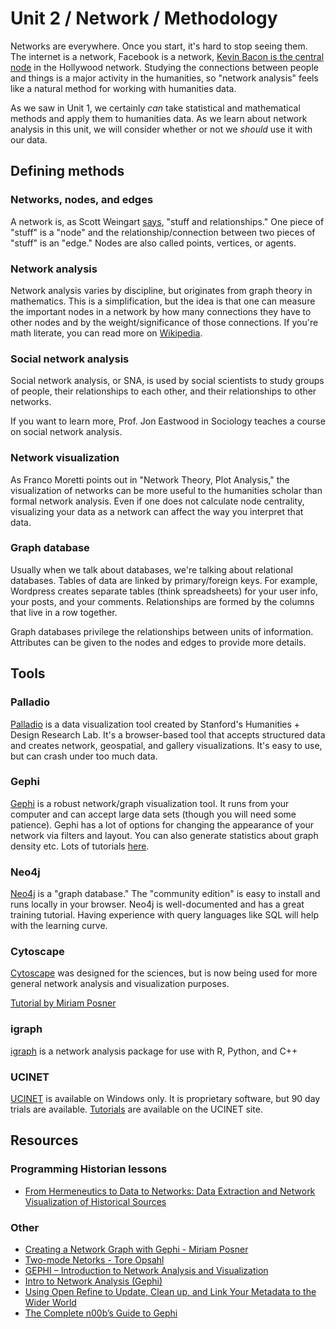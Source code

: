   # Unit 2 / Network / Methodology
Networks are everywhere. Once you start, it's hard to stop seeing them. The internet is a network, Facebook is a network, [Kevin Bacon is the central node](https://en.wikipedia.org/wiki/Six_Degrees_of_Kevin_Bacon) in the Hollywood network. Studying the connections between people and things is a major activity in the humanities, so "network analysis" feels like a natural method for working with humanities data. 

As we saw in Unit 1, we certainly *can* take statistical and mathematical methods and apply them to humanities data. As we learn about network analysis in this unit, we will consider whether or not we *should* use it with our data.

 
## Defining methods
### Networks, nodes, and edges
A network is, as Scott Weingart [says](http://journalofdigitalhumanities.org/1-1/demystifying-networks-by-scott-weingart/), "stuff and relationships." One piece of "stuff" is a "node" and the relationship/connection between two pieces of "stuff" is an "edge." Nodes are also called points, vertices, or agents. 

### Network analysis
Network analysis varies by discipline, but originates from graph theory in mathematics. This is a simplification, but the idea is that one can measure the important nodes in a network by how many connections they have to other nodes and by the weight/significance of those connections. If you're math literate, you can read more on [Wikipedia](https://en.wikipedia.org/wiki/Network_science).

### Social network analysis
Social network analysis, or SNA, is used by social scientists to study groups of people, their relationships to each other, and their relationships to other networks. 

If you want to learn more, Prof. Jon Eastwood in Sociology teaches a course on social network analysis. 

### Network visualization
As Franco Moretti points out in "Network Theory, Plot Analysis," the visualization of networks can be more useful to the humanities scholar than formal network analysis. Even if one does not calculate node centrality, visualizing your data as a network can affect the way you interpret that data.

### Graph database
Usually when we talk about databases, we're talking about relational databases. Tables of data are linked by primary/foreign keys. For example, Wordpress creates separate tables (think spreadsheets) for your user info, your posts, and your comments. Relationships are formed by the columns that live in a row together. 

Graph databases privilege the relationships between units of information. Attributes can be given to the nodes and edges to provide more details.

## Tools
### Palladio
[Palladio](http://hdlab.stanford.edu/palladio/) is a data visualization tool created by Stanford's Humanities + Design Research Lab. It's a browser-based tool that accepts structured data and creates network, geospatial, and gallery visualizations. It's easy to use, but can crash under too much data. 

### Gephi
[Gephi](https://gephi.org/) is a robust network/graph visualization tool. It runs from your computer and can accept large data sets (though you will need some patience). Gephi has a lot of options for changing the appearance of your network via filters and layout. You can also generate statistics about graph density etc. Lots of tutorials [here](https://gephi.org/users/).

### Neo4j
[Neo4j](https://neo4j.com/) is a "graph database." The "community edition" is easy to install and runs locally in your browser. Neo4j is well-documented and has a great training tutorial. Having experience with query languages like SQL will help with the learning curve. 

### Cytoscape
[Cytoscape](http://www.cytoscape.org/) was designed for the sciences, but is now being used for more general network analysis and visualization purposes. 

[Tutorial by Miriam Posner](https://github.com/miriamposner/cytoscape_tutorials)

### igraph
[igraph](http://igraph.org/redirect.html) is a network analysis package for use with R, Python, and C++

### UCINET
[UCINET](https://sites.google.com/site/ucinetsoftware/home) is available on Windows only. It is proprietary software, but 90 day trials are available. [Tutorials](https://sites.google.com/site/analyzingsocialnetworks/analyses) are available on the UCINET site. 

## Resources
### Programming Historian lessons
* [From Hermeneutics to Data to Networks: Data Extraction and Network Visualization of Historical Sources](http://programminghistorian.org/lessons/creating-network-diagrams-from-historical-sources)

### Other
* [Creating a Network Graph with Gephi - Miriam Posner](http://miriamposner.com/dh101f14/?p=1389)
* [Two-mode Netorks - Tore Opsahl](https://toreopsahl.com/tnet/two-mode-networks/)
* [GEPHI – Introduction to Network Analysis and Visualization](http://www.martingrandjean.ch/gephi-introduction/)
* [Intro to Network Analysis (Gephi)](http://thomaspadilla.org/na2014/)
* [Using Open Refine to Update, Clean up, and Link Your Metadata to the Wider World](https://www.youtube.com/watch?v=E-NbMR3_MRw) 
* [The Complete n00b’s Guide to Gephi](http://www.briansarnacki.com/gephi-tutorial/)